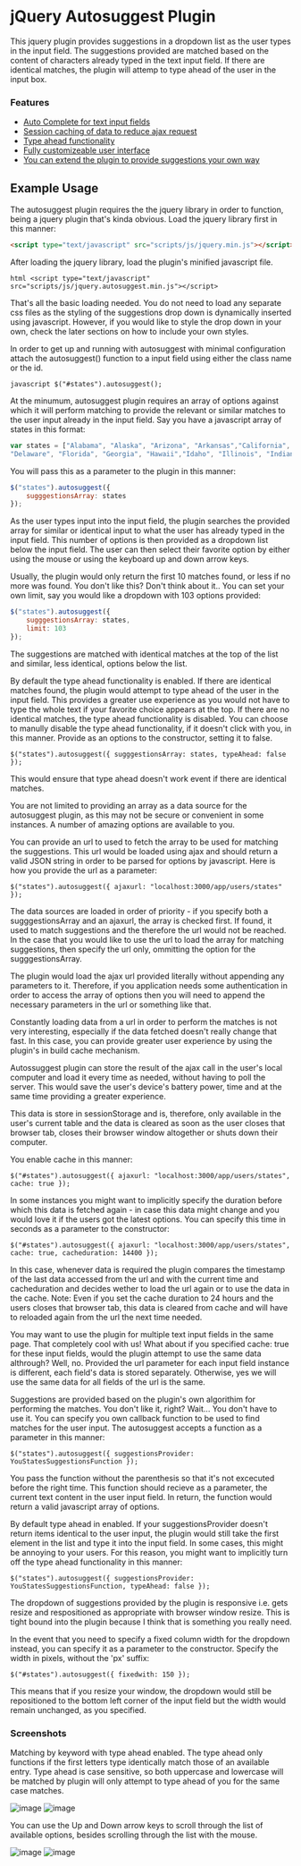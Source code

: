 # jQuery Autosuggest Plugin #
This jquery plugin provides suggestions in a dropdown list as the user types in the input field. The suggestions provided are matched based on the content of characters already typed in the text input field. If there are identical matches, the plugin will attemp to type ahead of the user in the input box.

### Features ###
* [Auto Complete for text input fields]()
* [Session caching of data to reduce ajax request]()
* [Type ahead functionality]()
* [Fully customizeable user interface]()
* [You can extend the plugin to provide suggestions your own way]()

## Example Usage ##

The autosuggest plugin requires the the jquery library in order to function, being a jquery plugin that's kinda obvious.
Load the jquery library first in this manner:

```html
<script type="text/javascript" src="scripts/js/jquery.min.js"></script> 
```

After loading the jquery library, load the plugin's minified javascript file.

```html <script type="text/javascript" src="scripts/js/jquery.autosuggest.min.js"></script> ```

That's all the basic loading needed. You do not need to load any separate css files as the styling of the suggestions drop down is dynamically inserted using javascript. However, if you would like to style the drop down in your own, check the later sections on how to include your own styles.

In order to get up and running with autosuggest with minimal configuration attach the autosuggest() function to a input field using either the class name or the id.

```javascript $("#states").autosuggest(); ```

At the minumum, autosuggest plugin requires an array of options against which it will perform matching to provide the relevant or similar matches to the user input already in the input field.
Say you have a javascript array of states in this format:

```javascript
var states = ["Alabama", "Alaska", "Arizona", "Arkansas","California", "Colorado", "Connecticut",
"Delaware", "Florida", "Georgia", "Hawaii","Idaho", "Illinois", "Indiana", "Iowa"]; 
```

You will pass this as a parameter to the plugin in this manner:

```javascript
$("states").autosuggest({
	sugggestionsArray: states
});
```

As the user types input into the input field, the plugin searches the provided array for similar or identical input to what the user has already typed in the input field. This number of options is then provided as a dropdown list below the input field. The user can then select their favorite option by either using the mouse or using the keyboard up and down arrow keys.

Usually, the plugin would only return the first 10 matches found, or less if no more was found. You don't like this? Don't think about it.. You can set your own limit, say you would like a dropdown with 103 options provided:

```javascript
$("states").autosuggest({
	sugggestionsArray: states,
	limit: 103
});
```

The suggestions are matched with identical matches at the top of the list and similar, less identical, options below the list.

By default the type ahead functionality is enabled. If there are identical matches found, the plugin would attempt to type ahead of the user in the input field. This provides a greater use experience as you would not have to type the whole text if your favorite choice appears at the top.
If there are no identical matches, the type ahead functionality is disabled.
You can choose to manully disable the type ahead functionality, if it doesn't click with you, in this manner. Provide as an options to the constructor, setting it to false.

`
$("states").autosuggest({
	sugggestionsArray: states,
	typeAhead: false
});
`

This would ensure that type ahead doesn't work event if there are identical matches.

You are not limited to providing an array as a data source for the autosuggest plugin, as this may not be secure or convenient in some instances. A number of amazing options are available to you.

You can provide an url to used to fetch the array to be used for matching the suggestions. This url would be loaded using ajax and should return a valid JSON string in order to be parsed for options by javascript. Here is how you provide the url as a parameter:

`
$("states").autosuggest({
	ajaxurl: "localhost:3000/app/users/states"
});
`

The data sources are loaded in order of priority - if you specify both a sugggestionsArray and an ajaxurl, the array is checked first. If found, it used to match suggestions and the therefore the url would not be reached. In the case that you would like to use the url to load the array for matching suggestions, then specify the url only, ommitting the option for the sugggestionsArray.

The plugin would load the ajax url provided literally without appending any parameters to it. Therefore, if you application needs some authentication in order to access the array of options then you will need to append the necessary parameters in the url or something like that.

Constantly loading data from a url in order to perform the matches is not very interesting, especially if the data fetched doesn't really change that fast. In this case, you can provide greater user experience by using the plugin's in build cache mechanism.

Autossuggest plugin can store the result of the ajax call in the user's local computer and load it every time as needed, without having to poll the server. This would save the user's device's battery power, time and at the same time providing a greater experience.

This data is store in sessionStorage and is, therefore, only available in the user's current table and the data is cleared as soon as the user closes that browser tab, closes their browser window altogether or shuts down their computer.

You enable cache in this manner:

`
$("#states").autosuggest({
	ajaxurl: "localhost:3000/app/users/states",
	cache: true
});
`

In some instances you might want to implicitly specify the duration before which this data is fetched again - in case this data might change and you would love it if the users got the latest options. You can specify this time in seconds as a parameter to the constructor:

`
$("#states").autosuggest({
	ajaxurl: "localhost:3000/app/users/states",
	cache: true,
	cacheduration: 14400
});
`

In this case, whenever data is required the plugin compares the timestamp of the last data accessed from the url and with the current time and cacheduration and decides wether to load the url again or to use the data in the cache. 
Note:
Even if you set the cache duration to 24 hours and the users closes that browser tab, this data is cleared from cache and will have to reloaded again from the url the next time needed.

You may want to use the plugin for multiple text input fields in the same page. That completely cool with us! What about if you specified cache: true for these input fields, would the plugin attempt to use the same data althrough? Well, no. Provided the url parameter for each input field instance is different, each field's data is stored separately. Otherwise, yes we will use the same data for all fields of the url is the same.

Suggestions are provided based on the plugin's own algorithim for performing the matches. You don't like it, right? Wait... You don't have to use it. You can specify you own callback function to be used to find matches for the user input. The autosuggest accepts a function as a parameter in this manner:

`
$("states").autosuggest({
	suggestionsProvider: YouStatesSuggestionsFunction
});
`

You pass the function without the parenthesis so that it's not excecuted before the right time. This function should recieve as a parameter, the current text content in the user input field. In return, the function would return a valid javascript array of options.

By default type ahead in enabled. If your suggestionsProvider doesn't return items identical to the user input, the plugin would still take the first element in the list and type it into the input field. In some cases, this might be annoying to your users. For this reason, you might want to implicitly turn off the type ahead functionality in this manner:

`
$("states").autosuggest({
	suggestionsProvider: YouStatesSuggestionsFunction,
	typeAhead: false
});
`

The dropdown of suggestions provided by the plugin is responsive i.e. gets resize and respositioned as appropriate with browser window resize. This is tight bound into the plugin because I think that is something you really need.

In the event that you need to specify a fixed column width for the dropdown instead, you can specify it as a parameter to the constructor. Specify the width in pixels, without the 'px' suffix:

`
$("#states").autosuggest({
	fixedwith: 150
});
`

This means that if you resize your window, the dropdown would still be repositioned to the bottom left corner of the input field but the width would remain unchanged, as you specified.
### Screenshots ###
Matching by keyword with type ahead enabled. The type ahead only functions if the first letters type identically match those of an available entry. Type ahead is case sensitive, so both uppercase and lowercase will be matched by plugin will only attempt to type ahead of you for the same case matches.

![image](https://cloud.githubusercontent.com/assets/8317735/16492534/d38366b8-3eea-11e6-9a49-e1f68b26bea3.png)
![image](https://cloud.githubusercontent.com/assets/8317735/16492535/d38d4138-3eea-11e6-8215-4fc7d99d6321.png)

You can use the Up and Down arrow keys to scroll through the list of available options, besides scrolling through the list with the mouse.

![image](https://cloud.githubusercontent.com/assets/8317735/16492536/d3947d9a-3eea-11e6-9081-09466ec3c38d.png)
![image](https://cloud.githubusercontent.com/assets/8317735/16492538/d3966d3a-3eea-11e6-805a-c77f979de5e4.png)
